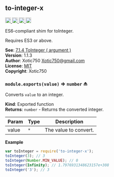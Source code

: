 <a name="module_to-integer-x"></a>

## to-integer-x
<a href="https://travis-ci.org/Xotic750/to-integer-x"
title="Travis status">
<img
src="https://travis-ci.org/Xotic750/to-integer-x.svg?branch=master"
alt="Travis status" height="18">
</a>
<a href="https://david-dm.org/Xotic750/to-integer-x"
title="Dependency status">
<img src="https://david-dm.org/Xotic750/to-integer-x.svg"
alt="Dependency status" height="18"/>
</a>
<a
href="https://david-dm.org/Xotic750/to-integer-x#info=devDependencies"
title="devDependency status">
<img src="https://david-dm.org/Xotic750/to-integer-x/dev-status.svg"
alt="devDependency status" height="18"/>
</a>
<a href="https://badge.fury.io/js/to-integer-x" title="npm version">
<img src="https://badge.fury.io/js/to-integer-x.svg"
alt="npm version" height="18">
</a>

ES6-compliant shim for toInteger.

Requires ES3 or above.

**See**: [7.1.4 ToInteger ( argument )](http://www.ecma-international.org/ecma-262/6.0/#sec-tointeger)  
**Version**: 1.1.3  
**Author**: Xotic750 <Xotic750@gmail.com>  
**License**: [MIT](&lt;https://opensource.org/licenses/MIT&gt;)  
**Copyright**: Xotic750  
<a name="exp_module_to-integer-x--module.exports"></a>

### `module.exports(value)` ⇒ <code>number</code> ⏏
Converts `value` to an integer.

**Kind**: Exported function  
**Returns**: <code>number</code> - Returns the converted integer.  

| Param | Type | Description |
| --- | --- | --- |
| value | <code>\*</code> | The value to convert. |

**Example**  
```js
var toInteger = require('to-integer-x');
toInteger(3); // 3
toInteger(Number.MIN_VALUE); // 0
toInteger(Infinity); // 1.7976931348623157e+308
toInteger('3'); // 3
```
